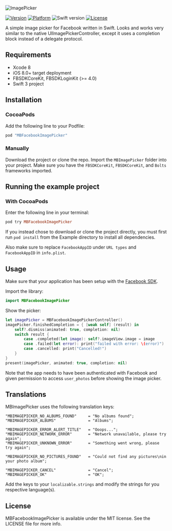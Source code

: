 ![ImagePicker](https://cloud.githubusercontent.com/assets/5389084/25696496/f0f0a7f0-30e9-11e7-9476-e2e000b18eb3.png)

[![Version](https://img.shields.io/cocoapods/v/MBFacebookImagePicker.svg?style=flat)](http://cocoapods.org/pods/MBFacebookImagePicker)
[![Platform](https://img.shields.io/cocoapods/p/MBFacebookImagePicker.svg?style=flat)](http://cocoapods.org/pods/MBFacebookImagePicker)
![Swift version](https://camo.githubusercontent.com/23d2710256d8ec9a005675b6c655c13f2188dc95/68747470733a2f2f696d672e736869656c64732e696f2f62616467652f253230696e2d7377696674253230332e302d6f72616e67652e737667)
[![License](https://img.shields.io/cocoapods/l/MBFacebookImagePicker.svg?style=flat)](http://cocoapods.org/pods/MBFacebookImagePicker)

A simple image picker for Facebook written in Swift. Looks and works very similar to the native UIImagePickerController, except it uses a completion block instead of a delegate protocol.

## Requirements

* Xcode 8
* iOS 8.0+ target deployment
* FBSDKCoreKit, FBSDKLoginKit (>= 4.0)
* Swift 3 project 

## Installation

### CocoaPods

Add the following line to your Podfile:

```ruby
pod "MBFacebookImagePicker"
```

### Manually
Download the project or clone the repo. Import the `MBImagePicker` folder into your project. Make sure you have the `FBSDKCoreKit`, `FBSDKCoreKit`, and `Bolts` frameworks imported. 

## Running the example project

### With CocoaPods

Enter the following line in your terminal:

```ruby
pod try MBFacebookImagePicker
```

If you instead chose to download or clone the project directly, you must first run `pod install` from the Example directory to install all dependencies. 

Also make sure to replace `FacebookAppID` under `URL types` and `FacebookAppID` in `info.plist`.

## Usage

Make sure that your application has been setup with the [Facebook SDK](https://developers.facebook.com/docs/ios/getting-started).

Import the library: 

```swift
import MBFacebookImagePicker
```

Show the picker:

```swift
let imagePicker = MBFacebookImagePickerController()
imagePicker.finishedCompletion = { [weak self] (result) in
    self?.dismiss(animated: true, completion: nil)
    switch result {
        case .completed(let image): self?.imageView.image = image
        case .failed(let error): print("failed with error: \(error)")
        case .cancelled: print("Cancelled!")
    }
}
present(imagePicker, animated: true, completion: nil)
```

Note that the app needs to have been authenticated with Facebook and given permission to access `user_photos` before showing the image picker.


## Translations 

MBImagePicker uses the following translation keys:

```
"MBIMAGEPICKER_NO_ALBUMS_FOUND"     = "No albums found";
"MBIMAGEPICKER_ALBUMS"              = "Albums";

"MBIMAGEPICKER_ERROR_ALERT_TITLE"   = "Ooops...";
"MBIMAGEPICKER_NETWORK_ERROR"       = "Network unavailable, please try again";
"MBIMAGEPICKER_UNKNOWN_ERROR"       = "Something went wrong, please try again";

"MBIMAGEPICKER_NO_PICTURES_FOUND"   = "Could not find any pictures\nin your photo album";

"MBIMAGEPICKER_CANCEL"              = "Cancel";
"MBIMAGEPICKER_OK"                  = "OK";
```
Add the keys to your `localizable.strings` and modify the strings for you respective language(s).

## License

MBFacebookImagePicker is available under the MIT license. See the LICENSE file for more info.
